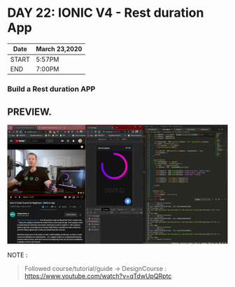 # DAY 22: IONIC V4 - Rest duration App

| Date | March 23,2020 |
| ------ | ------ |
| START |5:57PM |
| END | 7:00PM |

### Build a Rest duration APP

## PREVIEW.
![Preview](Untitled.jpg)

NOTE : 
> Followed course/tutorial/guide -> DesignCourse : https://www.youtube.com/watch?v=qTdwUpQRptc
